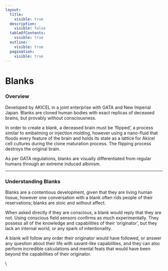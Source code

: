 ```yaml
---
layout:
  title:
    visible: true
  description:
    visible: false
  tableOfContents:
    visible: true
  outline:
    visible: true
  pagination:
    visible: true
---
```


# Blanks

### Overview

Developed by AKICEL in a joint enterprise with GATA and New Imperial Japan. Blanks are cloned human bodies with exact replicas of deceased brains, but provably without consciousness.

In order to create a blank, a deceased brain must be ‘flipped’, a process similar to embalming or injection molding, however using a nano-fluid that floods every feature of the brain and holds its state as a lattice for Akicel cell cultures during the clone maturation process. The flipping process destroys the original brain.

As per GATA regulations, blanks are visually differentiated from regular humans through an extreme induced albinism.

***

### Understanding Blanks

&#x20;Blanks are a contentious development, given that they are living human tissue, however one conversation with a blank often rids people of their reservations; blanks are stoic and without affect.

When asked directly if they are conscious, a blank would reply that they are not. Using conscious field sensors confirms as much experimentally. They possess all of the knowledge and capabilities of their ‘originator’, but they lack an internal world, or any spark of intentionality.

A blank will follow any order their originator would have followed, or answer any question about their life with savant-like capabilities, and they can also perform incredible calculations and mental feats that would have been beyond the capabilities of their originator.

\
